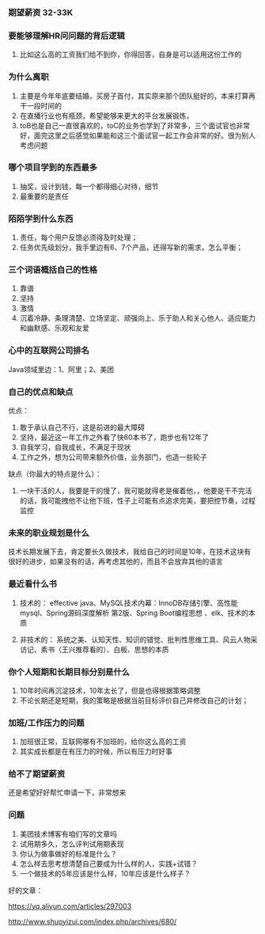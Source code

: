 ### 期望薪资 32-33K

### 要能够理解HR问问题的背后逻辑

1. 比如这么高的工资我们给不到你，你得回答，自身是可以适用这份工作的

### 为什么离职

1. 主要是今年年底要结婚，买房子首付，其实原来那个团队挺好的，本来打算再干一段时间的
2. 在直播行业也有瓶颈，希望能够来更大的平台发展锻炼，
3. toB也是自己一直很喜欢的，toC的业务也学到了非常多，三个面试官也非常好，面完这里之后感觉如果能和这三个面试官一起工作会非常的好。很为别人考虑问题

### 哪个项目学到的东西最多

1. 抽奖，设计到钱，每一个都得细心对待，细节
2. 最重要的是责任

### 陌陌学到什么东西

1. 责任，每个用户反馈必须得及时处理；
2. 任务优先级划分，我手里边有6、7个产品，还得写新的需求，怎么平衡；

### 三个词语概括自己的性格

1. 靠谱
2. 坚持
3. 激情
4. 沉着冷静、条理清楚、立场坚定、顽强向上、乐于助人和关心他人、适应能力和幽默感、乐观和友爱

### 心中的互联网公司排名

Java领域里边：1、阿里；2、美团

### 自己的优点和缺点

优点：
1. 敢于承认自己不行，这是前进的最大障碍
2. 坚持，最近这一年工作之外看了快60本书了，跑步也有12年了
3. 自我学习，自我成长，不满足于现状
4. 工作之外，想为公司带来额外价值，业务部门，也造一些轮子

缺点（你最大的特点是什么）：
1. 一块干活的人，我要是干的慢了，我可能就得老是催着他，，他要是干不完活的话，我可能拽他不让他下班，性子上可能有点追求完美，要把控节奏，过程监控

### 未来的职业规划是什么

技术长期发展下去，肯定要长久做技术，我给自己的时间是10年，在技术这块有很好的进步，如果没有的话，再考虑其他的，而且不会放弃其他的语言

### 最近看什么书

1. 技术的：
effective java、MySQL技术内幕：InnoDB存储引擎、高性能mysql、Spring源码深度解析 第2版、Spring Boot编程思想 、elk、技术的本质

2. 非技术的：
系统之美、认知天性、知识的错觉、批判性思维工具、风云人物采访记、素书（王兴推荐看的）、白板、思想的本质

### 你个人短期和长期目标分别是什么

1. 10年时间再沉淀技术，10年太长了，但是也得根据策略调整
2. 不论长期还是短期，我的策略是根据当前目标评价自己并修改自己的计划；

### 加班/工作压力的问题

1. 加班很正常，互联网哪有不加班的，给你这么高的工资
2. 其实成长都是在有压力的时候，所以有压力时好事

### 给不了期望薪资

还是希望好好帮忙申请一下，非常想来

### 问题

1. 美团技术博客有咱们写的文章吗
2. 试用期多久，怎么评判试用期表现
3. 你认为做事做好的标准是什么？
4. 怎么样去思考想清楚自己要成为什么样的人，实践+试错？
5. 一个做技术的5年应该是什么样，10年应该是什么样子？





好的文章：

https://yq.aliyun.com/articles/297003

http://www.shuoyizui.com/index.php/archives/680/



